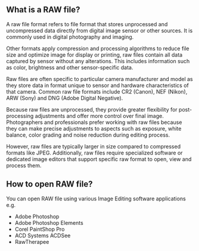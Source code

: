 ## What is a RAW file?

A raw file format refers to file format that stores unprocessed and uncompressed data directly from digital image sensor or other sources. It is commonly used in digital photography and imaging.

Other formats apply compression and processing algorithms to reduce file size and optimize image for display or printing, raw files contain all data captured by sensor without any alterations. This includes information such as color, brightness and other sensor-specific data.

Raw files are often specific to particular camera manufacturer and model as they store data in format unique to sensor and hardware characteristics of that camera. Common raw file formats include CR2 (Canon), NEF (Nikon), ARW (Sony) and DNG (Adobe Digital Negative).

Because raw files are unprocessed, they provide greater flexibility for post-processing adjustments and offer more control over final image. Photographers and professionals prefer working with raw files because they can make precise adjustments to aspects such as exposure, white balance, color grading and noise reduction during editing process.

However, raw files are typically larger in size compared to compressed formats like JPEG. Additionally, raw files require specialized software or dedicated image editors that support specific raw format to open, view and process them.

## How to open RAW file?

You can open RAW file using various Image Editing software applications e.g.

- Adobe Photoshop
- Adobe Photoshop Elements
- Corel PaintShop Pro
- ACD Systems ACDSee
- RawTherapee

